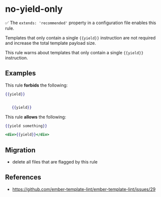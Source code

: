 # no-yield-only

:white_check_mark: The `extends: 'recommended'` property in a configuration file enables this rule.

Templates that only contain a single `{{yield}}` instruction are not required
and increase the total template payload size.

This rule warns about templates that only contain a single `{{yield}}`
instruction.

## Examples

This rule **forbids** the following:

```hbs
{{yield}}
```

```hbs

   {{yield}}


```

This rule **allows** the following:

```hbs
{{yield something}}
```

```hbs
<div>{{yield}}</div>
```

## Migration

* delete all files that are flagged by this rule

## References

* <https://github.com/ember-template-lint/ember-template-lint/issues/29>
